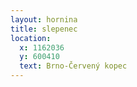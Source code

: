 ```yaml
---
layout: hornina
title: slepenec
location:
  x: 1162036
  y: 600410
  text: Brno-Červený kopec
---
```


